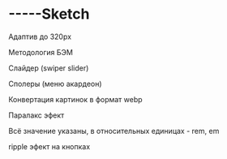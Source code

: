# -----Sketch

Адаптив до 320px

Методология БЭМ

Слайдер (swiper slider)

Сполеры (меню акардеон)

Конвертация картинок в формат webp

Паралакс эфект

Всё значение указаны, в относительных единицах - rem, em

ripple эфект на кнопках
